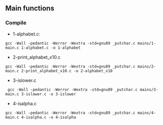 ## Main functions

### Compile

- 1-alphabet.c:

```
gcc -Wall -pedantic -Werror -Wextra -std=gnu89 _putchar.c mains/1-main.c 1-alphabet.c -o 1-alphabet
```

- 2-print_alphabet_x10.c

```
gcc -Wall -pedantic -Werror -Wextra -std=gnu89 _putchar.c mains/2-main.c 2-print_alphabet_x10.c -o 2-alphabet_x10
```

- 3-islower.c

```
 gcc -Wall -pedantic -Werror -Wextra -std=gnu89 _putchar.c mains/3-main.c 3-islower.c -o 3-islower
```

- 4-isalpha.c

```
gcc -Wall -pedantic -Werror -Wextra -std=gnu89 _putchar.c mains/4-main.c 4-isalpha.c -o 4-isalpha
```
